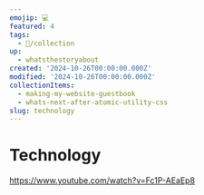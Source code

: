 ```yaml
---
emojip: 💻
featured: 4
tags:
  - 📂/collection
up:
  - whatsthestoryabout
created: '2024-10-26T00:00:00.000Z'
modified: '2024-10-26T00:00:00.000Z'
collectionItems:
  - making-my-website-guestbook
  - whats-next-after-atomic-utility-css
slug: technology
---
```

# Technology

<https://www.youtube.com/watch?v=Fc1P-AEaEp8>
